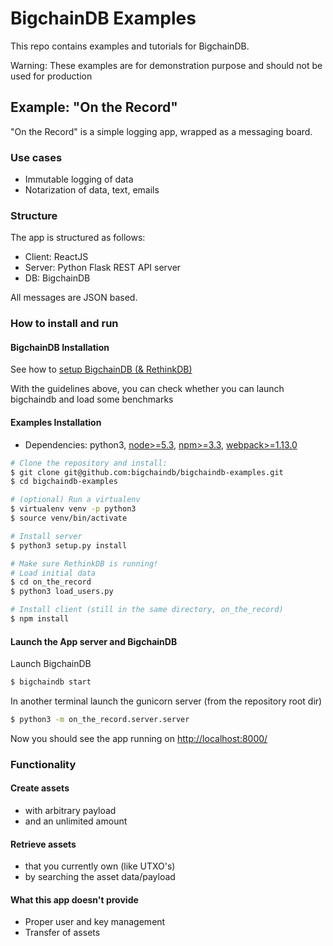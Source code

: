 # BigchainDB Examples

This repo contains examples and tutorials for BigchainDB.

Warning: These examples are for demonstration purpose and should not be used for production

## Example: "On the Record"

"On the Record" is a simple logging app, wrapped as a messaging board.

### Use cases

- Immutable logging of data
- Notarization of data, text, emails

### Structure

The app is structured as follows:
- Client: ReactJS
- Server: Python Flask REST API server
- DB: BigchainDB

All messages are JSON based.

### How to install and run

#### BigchainDB Installation
See how to [setup BigchainDB (& RethinkDB)](https://bigchaindb.readthedocs.io/en/latest/installing-server.html#install-and-run-rethinkdb-server)

With the guidelines above, you can check whether you can launch bigchaindb and load some benchmarks

#### Examples Installation

- Dependencies: python3, [node>=5.3](https://nodejs.org/en/download/), [npm>=3.3](https://docs.npmjs.com/getting-started/installing-node), [webpack>=1.13.0](https://webpack.github.io/docs/installation.html)

```bash
# Clone the repository and install:
$ git clone git@github.com:bigchaindb/bigchaindb-examples.git
$ cd bigchaindb-examples

# (optional) Run a virtualenv
$ virtualenv venv -p python3
$ source venv/bin/activate

# Install server
$ python3 setup.py install

# Make sure RethinkDB is running!
# Load initial data
$ cd on_the_record
$ python3 load_users.py

# Install client (still in the same directory, on_the_record) 
$ npm install
```

#### Launch the App server and BigchainDB

Launch BigchainDB
```bash
$ bigchaindb start 
```

In another terminal launch the gunicorn server (from the repository root dir)
```bash
$ python3 -m on_the_record.server.server
```

Now you should see the app running on [http://localhost:8000/](http://localhost:8000/)

### Functionality

#### Create assets
- with arbitrary payload
- and an unlimited amount

#### Retrieve assets
- that you currently own (like UTXO's)
- by searching the asset data/payload

#### What this app doesn't provide

- Proper user and key management
- Transfer of assets

